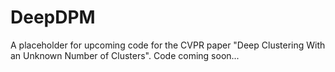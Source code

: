# DeepDPM
A placeholder for upcoming code for the CVPR paper "Deep Clustering With an Unknown Number of Clusters".
Code coming soon...
